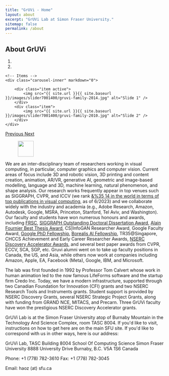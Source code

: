 ```yaml
---
title: "GrUVi - Home"
layout: about
excerpt: "GrUVi Lab at Simon Fraser University."
sitemap: false
permalink: /about
---
```


## About GrUVi

<div class="col-sm-12">

<div class="col-sm-8">
<div markdown="0" id="carousel" class="carousel slide" data-ride="carousel" data-interval="7000" data-pause="hover" >
    <!-- Menu -->
    <ol class="carousel-indicators">
        <li data-target="#carousel" data-slide-to="0" class="active"></li>
        <li data-target="#carousel" data-slide-to="1"></li>
    </ol>

    <!-- Items -->
    <div class="carousel-inner" markdown="0">

        <div class="item active">
            <img src="{{ site.url }}{{ site.baseurl }}/images/slider7001400/gruvi-family-2014.jpg" alt="Slide 1" />
        </div>
        <div class="item">
            <img src="{{ site.url }}{{ site.baseurl }}/images/slider7001400/gruvi-family-2010.jpg" alt="Slide 2" />
        </div>
    </div> 
  <a class="left carousel-control" href="#carousel" role="button" data-slide="prev">
    <span class="glyphicon glyphicon-chevron-left" aria-hidden="true"></span>
    <span class="sr-only">Previous</span>
  </a>
  <a class="right carousel-control" href="#carousel" role="button" data-slide="next">
    <span class="glyphicon glyphicon-chevron-right" aria-hidden="true"></span>
    <span class="sr-only">Next</span>
  </a>
</div>
</div>


<div style="padding: 0px;">
<figure class="fourth">
  <img src="{{ site.url }}{{ site.baseurl }}/images/logopic/sfu_logo.png" style="height: 50px">
</figure>

We are an inter-disciplinary team of researchers working in visual computing, in particular, computer graphics and computer vision. Current areas of focus include 3D and robotic vision, 3D printing and content creation, animation, AR/VR, generative AI, geometric and image-based modelling, language and 3D, machine learning, natural phenomenon, and shape analysis. Our research works frequently appear in top venues such as SIGGRAPH, CVPR, and ICCV (we rank <a href="http://csrankings.org/#/index?vision&graph&world">&%35 14 in the world in terms of top publications in visual computing</a>, as of 6/2023) and we collaborate widely with the industry and academia (e.g., Adobe Research, Amazon, Autodesk, Google, MSRA, Princeton, Stanford, Tel Aviv, and Washington). Our faculty and students have won numerous honours and awards, including <a href="https://rsc-src.ca/en/fellows">FRSC</a>, <a href="https://s2022.siggraph.org/program/awards/#:~:text=Outstanding%20Doctoral%20Dissertation%20Award%0AXuebin%20(Jason)%20Peng">SIGGRAPH Outstanding Doctoral Dissertation Award</a>, <a href="http://graphicsinterface.org/awards/alain-fournier/#:~:text=2015-,Ibraheem%20Alhashim,-2014">Alain Fournier Best Thesis Award</a>, CS|InfoGAN Researcher Award, Google Faculty Award, <a href="https://research.google/outreach/phd-fellowship/recipients/?category=2021#:~:text=of%20California%2C%20Merced-,Zhiqin%20Chen,-%2C%20Simon%20Fraser%20University">Google PhD Fellowship</a>, <a href="https://www.borealisai.com/news/borealis-ai-2020-2021-fellowships-supporting-canadas-ai-research-ecosystem/#:~:text=Borealis%20AI%202021%20Fellow%3A%C2%A0Nelson%20Nauata">Borealis AI Fellowship</a>, TR35@Singapore, CHCCS Achievement and Early Career Researcher Awards, <a href="http://www.nserc-crsng.gc.ca/Professors-Professeurs/Grants-Subs/DGAS-SGSA_eng.asp">NSERC Discovery Accelerator Awards</a>, and several best paper awards from CVPR, ECCV, SCA, SGP, etc. Gruvi alumni went on to take up faculty positions in Canada, the US, and Asia, while others now work at companies including Amazon, Apple, EA, Facebook (Meta), Google, IBM, and Microsoft.

The lab was first founded in 1992 by Professor Tom Calvert whose work in human animation led to the now famous LifeForms software and the startup firm Credo Inc. Today, we have a modern infrastructure, supported through two Canadian Foundation for Innovation (CFI) grants and two NSERC Research Tools and Instruments grants. Student support is provided by NSERC Discovery Grants, several NSERC Strategic Project Grants, along with funding from GRAND NCE, MITACS, and Precarn. Three GrUVi faculty have won the prestigious NSERC Discovery Accelerator grants.

GrUVi Lab is at the Simon Fraser University atop of Burnaby Mountain in the Technology And Science Complex, room TASC 8004. If you'd like to visit, instructions on how to get here are on the main SFU site. If you'd like to correspond with us in other ways, here is our address:

GrUVi Lab, TASC Building 8004
School Of Computing Science
Simon Fraser University
8888 University Drive
Burnaby, B.C. V5A 1S6
Canada

Phone: +1 (778) 782-3610
Fax: +1 (778) 782-3045

Email: haoz (at) sfu.ca
</div>


